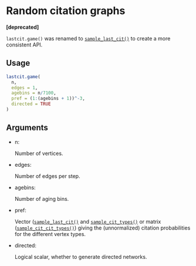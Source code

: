 # Random citation graphs

**\[deprecated\]**

`lastcit.game()` was renamed to
[`sample_last_cit()`](https://r.igraph.org/reference/sample_last_cit.md)
to create a more consistent API.

## Usage

``` r
lastcit.game(
  n,
  edges = 1,
  agebins = n/7100,
  pref = (1:(agebins + 1))^-3,
  directed = TRUE
)
```

## Arguments

- n:

  Number of vertices.

- edges:

  Number of edges per step.

- agebins:

  Number of aging bins.

- pref:

  Vector
  ([`sample_last_cit()`](https://r.igraph.org/reference/sample_last_cit.md)
  and
  [`sample_cit_types()`](https://r.igraph.org/reference/sample_last_cit.md)
  or matrix
  ([`sample_cit_cit_types()`](https://r.igraph.org/reference/sample_last_cit.md))
  giving the (unnormalized) citation probabilities for the different
  vertex types.

- directed:

  Logical scalar, whether to generate directed networks.
